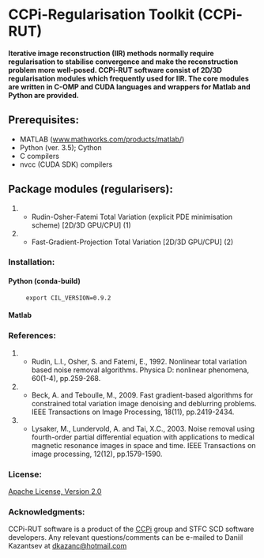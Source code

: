 # CCPi-Regularisation Toolkit (CCPi-RUT)

**Iterative image reconstruction (IIR) methods normally require regularisation to stabilise convergence and make the reconstruction problem more well-posed. 
CCPi-RUT software consist of 2D/3D regularisation modules which frequently used for IIR. 
The core modules are written in C-OMP and CUDA languages and wrappers for Matlab and Python are provided.** 

## Prerequisites: 

 * MATLAB (www.mathworks.com/products/matlab/)
 * Python (ver. 3.5); Cython
 * C compilers
 * nvcc (CUDA SDK) compilers

## Package modules (regularisers):

1. * Rudin-Osher-Fatemi Total Variation (explicit PDE minimisation scheme) [2D/3D GPU/CPU] (1)
2. * Fast-Gradient-Projection Total Variation [2D/3D GPU/CPU] (2)

### Installation:

#### Python (conda-build)
```
     export CIL_VERSION=0.9.2
```
#### Matlab 

### References:
1. * Rudin, L.I., Osher, S. and Fatemi, E., 1992. Nonlinear total variation based noise removal algorithms. Physica D: nonlinear phenomena, 60(1-4), pp.259-268.
2. * Beck, A. and Teboulle, M., 2009. Fast gradient-based algorithms for constrained total variation image denoising and deblurring problems. IEEE Transactions on Image Processing, 18(11), pp.2419-2434.
3. * Lysaker, M., Lundervold, A. and Tai, X.C., 2003. Noise removal using fourth-order partial differential equation with applications to medical magnetic resonance images in space and time. IEEE Transactions on image processing, 12(12), pp.1579-1590.

### License:
[Apache License, Version 2.0](http://www.apache.org/licenses/LICENSE-2.0)

### Acknowledgments:
CCPi-RUT software is a product of the [CCPi](https://www.ccpi.ac.uk/) group and STFC SCD software developers. Any relevant questions/comments can be e-mailed to Daniil Kazantsev at dkazanc@hotmail.com

